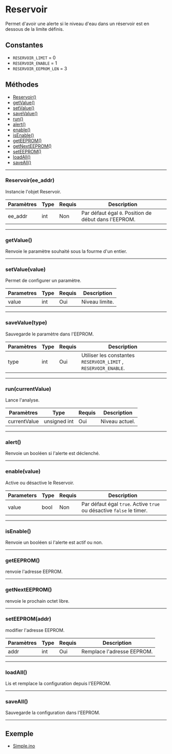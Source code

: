 # Reservoir
Permet d'avoir une alerte si le niveau d'eau dans un réservoir est en dessous de la limite définis.

## Constantes
 * `RESERVOIR_LIMIT` = 0
 * `RESERVOIR_ENABLE` = 1
 * `RESERVOIR_EEPROM_LEN` = 3

## Méthodes
* [Reservoir()](#reservoiree_addr)
* [getValue()](#getvalue)
* [setValue()](#setvaluevalue)
* [saveValue()](#savevaluetype)
* [run()](#runcurrentvalue)
* [alert()](#alert)
* [enable()](#enablevalue)
* [isEnable()](#isenable)
* [getEEPROM()](#geteeprom)
* [getNextEEPROM()](#getnexteeprom)
* [setEEPROM()](#seteepromaddr)
* [loadAll()](#loadall)
* [saveAll()](#saveall)

-------------

### Reservoir(ee_addr)
Instancie l'objet Reservoir.

Paramètres	  | Type | Requis | Description
------------- | ---- | ------ | -----------
ee_addr	      | int  | Non	  | Par défaut égal `0`. Position de début dans l'EEPROM.


-------------

### getValue()
Renvoie le paramètre souhaité sous la fourme d'un entier.


-------------

### setValue(value)
Permet de configurer un paramètre.

Parametres | Type  | Requis | Description
---------- | ----- | ------ | -----------
value  	   | int   | Oui	| Niveau limite.


-------------

### saveValue(type)
Sauvegarde le paramètre dans l'EEPROM.

Paramètres | Type | Requis | Description
---------- | ---- | ------ | -----------
type	   | int  | Oui	   | Utiliser les constantes `RESERVOIR_LIMIT` , `RESERVOIR_ENABLE`.


-------------

### run(currentValue)
Lance l'analyse.

Paramètres	 | Type			| Requis | Description
------------ | ------------ | ------ | -----------
currentValue | unsigned int | Oui	  | Niveau actuel.


-------------

### alert()
Renvoie un booléen si l'alerte est déclenché.


-------------

### enable(value)
Active ou désactive le Reservoir.

Parameters	  | Type | Requis | Description
------------- | ---- | ------ | -----------
value		  | bool | Non	  | Par défaut égal `true`. Active `true` ou désactive `false` le timer.


-------------

### isEnable()
Renvoie un booléen si l'alerte est actif ou non.


-------------

### getEEPROM()
renvoie l'adresse EEPROM.


-------------

### getNextEEPROM()
renvoie le prochain octet libre.


-------------

### setEEPROM(addr)
modifier l'adresse EEPROM.

Paramètres	  | Type | Requis | Description
------------- | ---- | ------ | -----------
addr		  | int  | Oui	  | Remplace l'adresse EEPROM.


-------------

### loadAll()
Lis et remplace la configuration depuis l'EEPROM.

-------------

### saveAll()
Sauvegarde la configuration dans l'EEPROM.


-------------

## Exemple
  * [Simple.ino](https://github.com/artnod78/Terrarium/blob/master/libraries/Reservoir/examples/Simple/Simple.ino)